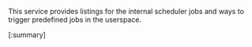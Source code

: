 






This service provides listings for the internal scheduler jobs and ways to trigger predefined jobs in the userspace.

[:summary]
